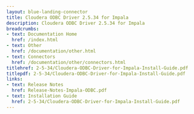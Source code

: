 ```yaml
---
layout: blue-landing-connector
title: Cloudera ODBC Driver 2.5.34 for Impala
description: Cloudera ODBC Driver 2.5.34 for Impala
breadcrumbs:
- text: Documentation Home
  href: /index.html
- text: Other
  href: /documentation/other.html
- text: Connectors
  href: /documentation/other/connectors.html
titlehref: 2-5-34/Cloudera-ODBC-Driver-for-Impala-Install-Guide.pdf
titlepdf: 2-5-34/Cloudera-ODBC-Driver-for-Impala-Install-Guide.pdf
links:
- text: Release Notes
  href: Release-Notes-Impala-ODBC.pdf
- text: Installation Guide
  href: 2-5-34/Cloudera-ODBC-Driver-for-Impala-Install-Guide.pdf
---
```

